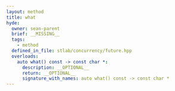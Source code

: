 ```yaml
---
layout: method
title: what
hyde:
  owner: sean-parent
  brief: __MISSING__
  tags:
    - method
  defined_in_file: stlab/concurrency/future.hpp
  overloads:
    auto what() const -> const char *:
      description: __OPTIONAL__
      return: __OPTIONAL__
      signature_with_names: auto what() const -> const char *
---
```

